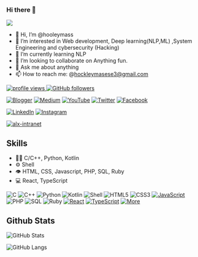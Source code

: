 ### Hi there 👋


![](https://media4.giphy.com/media/WjLzjyhJjiaguBuvUH/giphy.gif?cid=6c09b9520786b36864dd8fa0c0fd3a8bba777e06491a13b4&rid=giphy.gif&ct=g)



- 👋 Hi, I’m @hooleymass
- 👀 I’m interested in Web development, Deep learning(NLP,ML) ,System Engineering and cybersecurity (Hacking)
- 🌱 I’m currently learning NLP
- 👯 I’m looking to collaborate on Anything fun.
- 💬 Ask me about anything
- 📫 How to reach me: @hockleymasese3@gmail.com


<p align="left">
  <a href="https://github.com/Hooleymass/Hooleymass">
    <img src="https://komarev.com/ghpvc/?username=dancoon&color=red" alt="profile views" />
  </a>
  <a href="https://github.com/hooleymass?tab=followers">
    <img alt="GitHub followers" src="https://img.shields.io/github/followers/hooleymass?color=yellow&logo=github">
  </a>
</p>


[![Blogger](https://img.shields.io/badge/blogger-hooleymass-%23FF5722.svg?style=flat&logo=blogger&logoColor=white)](https://www.blogger.com/profile/hooleymass)
[![Medium](https://img.shields.io/badge/medium-hooleymass-%2312100E.svg?style=flat&logo=medium&logoColor=white)](https://medium.com/@hooleymass)
[![YouTube](https://img.shields.io/badge/YouTube-hooleymass1-%23FF0000.svg?style=flat&logo=youtube&logoColor=white)](https://youtube.com/@hooleymass1)
[![Twitter](https://img.shields.io/twitter/follow/hooleymass1.svg?style=social&logo=twitter)](https://mobile.twitter.com/HOOLEYMASS1) [![Facebook](https://img.shields.io/badge/Facebook-hooleymars-blue?logo=facebook)](https://www.facebook.com/hooley.mars.1)

[![LinkedIn](https://img.shields.io/badge/LinkedIn-hooley--mass-green?logo=linkedin)](https://www.linkedin.com/in/hooley-mass)  [![Instagram](https://img.shields.io/badge/Instagram-hooleymars-ff5e9e?logo=instagram)](https://www.instagram.com/hooley.mars.1/)

[![alx-intranet](https://img.shields.io/badge/alx--intranet-projects-orange)](https://alx-intranet.hbtn.io/projects/216)



## Skills
- 👨‍💻 C/C++, Python, Kotlin
- ⚙️ Shell
- 👁️ HTML, CSS, Javascript, PHP, SQL, Ruby
- 💻 React, TypeScript


![C](https://img.shields.io/badge/c-%2300599C.svg?style=for-the-badge&logo=c&logoColor=white)
![C++](https://img.shields.io/badge/c++-%2300599C.svg?style=for-the-badge&logo=c%2B%2B&logoColor=white)
![Python](https://img.shields.io/badge/python-3670A0?style=for-the-badge&logo=python&logoColor=ffdd54)
![Kotlin](https://img.shields.io/badge/kotlin-%23F18E33.svg?style=for-the-badge&logo=kotlin&logoColor=white)
![Shell](https://img.shields.io/badge/shell-%2389e051.svg?style=for-the-badge&logo=terminal&logoColor=white)
![HTML5](https://img.shields.io/badge/html5-%23E34F26.svg?style=for-the-badge&logo=html5&logoColor=white)
![CSS3](https://img.shields.io/badge/css3-%231572B6.svg?style=for-the-badge&logo=css3&logoColor=white)
[![JavaScript](https://img.shields.io/badge/JavaScript-%23323330.svg?style=flat&logo=javascript&logoColor=%23F7DF1E)](https://developer.mozilla.org/en-US/docs/Web/JavaScript)
![PHP](https://img.shields.io/badge/php-%23777BB4.svg?style=for-the-badge&logo=php&logoColor=white)
![SQL](https://img.shields.io/badge/sql-%2300599C.svg?style=for-the-badge&logo=mysql&logoColor=white)
![Ruby](https://img.shields.io/badge/ruby-%23CC342D.svg?style=for-the-badge&logo=ruby&logoColor=white)
[![React](https://img.shields.io/badge/react-%2361DAFB.svg?style=for-the-badge&logo=react&logoColor=white)](https://reactjs.org/)
[![TypeScript](https://img.shields.io/badge/typescript-%23007ACC.svg?style=for-the-badge&logo=typescript&logoColor=white)](https://www.typescriptlang.org/)
[![More](https://img.shields.io/badge/more-%2312100E.svg?style=flat)](https://your-page.com)



## Github Stats
![GitHub Stats](https://github-readme-stats.vercel.app/api?username=hooleymass&show_icons=true&theme=radical)

![GitHub Langs](https://github-readme-stats.vercel.app/api/top-langs/?username=hooleymass&layout=compact&theme=blue-green)


